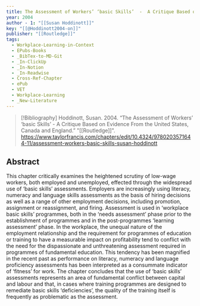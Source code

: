 ```yaml
---
title: The Assessment of Workers’ ‘basic Skills’  -  A Critique Based on Evidence From the United States, Canada and England
year: 2004
author - 1: "[[Susan Hoddinott]]"
key: "[[@Hoddinott2004-on]]"
publisher: "[[Routledge]]"
tags:
  - Workplace-Learning-in-Context
  - EPubs-Books
  - _BibTex-to-MD-Git
  - _In-ClickUp
  - _In-Notion
  - _In-Readwise
  - Cross-Ref-Chapter
  - ePub
  - VET
  - Workplace-Learning
  - _New-Literature
---
```


> [!Bibliography]
> Hoddinott, Susan. 2004. “The Assessment of Workers’ ‘basic Skills’  -  A Critique Based on Evidence From the United States, Canada and England.” "[[Routledge]]". https://www.taylorfrancis.com/chapters/edit/10.4324/9780203571644-11/assessment-workers-basic-skills-susan-hoddinott

## Abstract
This chapter critically examines the heightened scrutiny of low-wage workers, both employed and unemployed, effected through the widespread use of ‘basic skills’ assessments. Employers are increasingly using literacy, numeracy and language skills assessments as the basis of hiring decisions as well as a range of other employment decisions, including promotion, assignment or reassignment, and firing. Assessment is used in ‘workplace basic skills’ programmes, both in the ‘needs assessment’ phase prior to the establishment of programmes and in the post-programmes ‘learning assessment’ phase. In the workplace, the unequal nature of the employment relationship and the requirement for programmes of education or training to have a measurable impact on profitability tend to conflict with the need for the dispassionate and unthreatening assessment required in programmes of fundamental education. This tendency has been magnified in the recent past as performance on literacy, numeracy and language proficiency assessments has been interpreted as a consummate indicator of ‘fitness’ for work. The chapter concludes that the use of ‘basic skills’ assessments represents an area of fundamental conflict between capital and labour and that, in cases where training programmes are designed to remediate basic skills ‘deficiencies’, the quality of the training itself is frequently as problematic as the assessment.